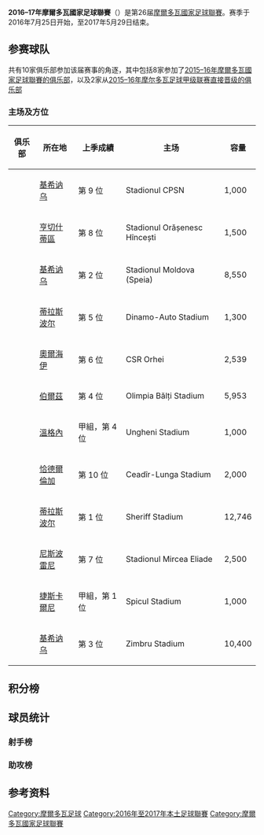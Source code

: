 **2016–17年摩爾多瓦國家足球聯賽**（）是第26届[摩爾多瓦國家足球聯賽](../Page/摩爾多瓦國家足球聯賽.md "wikilink")。赛季于2016年7月25日开始，至2017年5月29日结束。

## 参赛球队

共有10家俱乐部参加该届赛事的角逐，其中包括8家参加了[2015–16年摩爾多瓦國家足球聯賽的俱乐部](../Page/2015–16年摩爾多瓦國家足球聯賽.md "wikilink")，以及2家从[2015–16年摩尔多瓦足球甲级联赛直接晋级的俱乐部](../Page/2015–16年摩尔多瓦足球甲级联赛.md "wikilink")

### 主场及方位

<table>
<thead>
<tr class="header">
<th><p>俱乐部</p></th>
<th><p>所在地</p></th>
<th><p>上季成績</p></th>
<th><p>主场</p></th>
<th><p>容量</p></th>
</tr>
</thead>
<tbody>
<tr class="odd">
<td></td>
<td><p><a href="../Page/基希讷乌.md" title="wikilink">基希讷乌</a></p></td>
<td><p>第 9 位</p></td>
<td><p>Stadionul CPSN</p></td>
<td><p>1,000</p></td>
</tr>
<tr class="even">
<td></td>
<td><p><a href="../Page/亨切什蒂區.md" title="wikilink">亨切什蒂區</a></p></td>
<td><p>第 8 位</p></td>
<td><p>Stadionul Orășenesc Hîncești</p></td>
<td><p>1,500</p></td>
</tr>
<tr class="odd">
<td></td>
<td><p><a href="../Page/基希讷乌.md" title="wikilink">基希讷乌</a></p></td>
<td><p>第 2 位</p></td>
<td><p>Stadionul Moldova (Speia)</p></td>
<td><p>8,550</p></td>
</tr>
<tr class="even">
<td></td>
<td><p><a href="../Page/蒂拉斯波尔.md" title="wikilink">蒂拉斯波尔</a></p></td>
<td><p>第 5 位</p></td>
<td><p>Dinamo-Auto Stadium</p></td>
<td><p>1,300</p></td>
</tr>
<tr class="odd">
<td></td>
<td><p><a href="../Page/奧爾海伊.md" title="wikilink">奧爾海伊</a></p></td>
<td><p>第 6 位</p></td>
<td><p>CSR Orhei</p></td>
<td><p>2,539</p></td>
</tr>
<tr class="even">
<td></td>
<td><p><a href="../Page/伯爾茲.md" title="wikilink">伯爾茲</a></p></td>
<td><p>第 4 位</p></td>
<td><p>Olimpia Bălți Stadium</p></td>
<td><p>5,953</p></td>
</tr>
<tr class="odd">
<td></td>
<td><p><a href="../Page/溫格內.md" title="wikilink">溫格內</a></p></td>
<td><p>甲組，第 4 位</p></td>
<td><p>Ungheni Stadium</p></td>
<td><p>1,000</p></td>
</tr>
<tr class="even">
<td></td>
<td><p><a href="../Page/恰德爾倫加.md" title="wikilink">恰德爾倫加</a></p></td>
<td><p>第 10 位</p></td>
<td><p>Ceadîr-Lunga Stadium</p></td>
<td><p>2,000</p></td>
</tr>
<tr class="odd">
<td></td>
<td><p><a href="../Page/蒂拉斯波尔.md" title="wikilink">蒂拉斯波尔</a></p></td>
<td><p>第 1 位</p></td>
<td><p>Sheriff Stadium</p></td>
<td><p>12,746</p></td>
</tr>
<tr class="even">
<td></td>
<td><p><a href="../Page/尼斯波雷尼.md" title="wikilink">尼斯波雷尼</a></p></td>
<td><p>第 7 位</p></td>
<td><p>Stadionul Mircea Eliade</p></td>
<td><p>2,500</p></td>
</tr>
<tr class="odd">
<td></td>
<td><p><a href="../Page/捷斯卡爾尼.md" title="wikilink">捷斯卡爾尼</a></p></td>
<td><p>甲組，第 1 位</p></td>
<td><p>Spicul Stadium</p></td>
<td><p>1,000</p></td>
</tr>
<tr class="even">
<td></td>
<td><p><a href="../Page/基希讷乌.md" title="wikilink">基希讷乌</a></p></td>
<td><p>第 3 位</p></td>
<td><p>Zimbru Stadium</p></td>
<td><p>10,400</p></td>
</tr>
</tbody>
</table>

## 积分榜

## 球员统计

### 射手榜

### 助攻榜

## 参考资料

[Category:摩爾多瓦足球](https://zh.wikipedia.org/wiki/Category:摩爾多瓦足球 "wikilink")
[Category:2016年至2017年本土足球聯賽](https://zh.wikipedia.org/wiki/Category:2016年至2017年本土足球聯賽 "wikilink")
[Category:摩爾多瓦國家足球聯賽](https://zh.wikipedia.org/wiki/Category:摩爾多瓦國家足球聯賽 "wikilink")